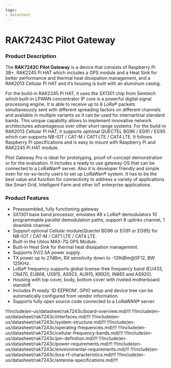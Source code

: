 ```yaml
---
tags:
- datasheet
---
```


# RAK7243C Pilot Gateway

<rk-img
  src="/assets/images/datasheet/rak7243c/rak7243c-overview.png"
  width="50%"
  figure-number="1"
  caption="RAK7243C Pilot Gateway"
/>


### Product Description

The **RAK7243C Pilot Gateway** is a device that consists of Raspberry Pi 3B+, RAK2245 Pi HAT which includes a GPS module and a Heat Sink for better performance and thermal heat dissipation management, and a RAK2013 Cellular Pi HAT and it’s housing is built with an aluminum casing. 

For the build-in RAK2245 Pi HAT, it uses the SX1301 chip from Semtech which built-in LPWAN concentrator IP core is a powerful digital signal processing engine. It is able to receive up to 8 LoRa® packets simultaneously sent with different spreading factors on different channels and available in multiple variants so it can be used for internartinal standard bands. This unique capability allows to implement innovative network architectures advantageous over other short range systems. For the build-in RAK2013 Cellular Pi HAT, it supports optional QUECTEL BG96 / EG91 / EG95 which can supports NB-IOT / CAT-M / CAT1 LTE / CAT4 LTE. It follows Raspberry Pi specifications and is easy to mount with Raspberry Pi and RAK2245 Pi HAT module. 

Pilot Gateway Pro is ideal for prototyping, proof-of-concept demonstration or for the evaluation. It includes a ready to use gateway OS that can be connected to a LoRaWan® server. Also it is developer friendly and simple even for no-so-techy users to set up LoRaWan® system. It has to be the best value and function for connectivity to address a variety of applications like Smart Grid, Intelligent Farm and other IoT enterprise applications.

### Product Features

* Preassembled, fully functioning gateway
* SX1301 base band processor, emulates 49 x LoRa® demodulators 10 programmable parallel demodulation paths, support 8 uplinks channel, 1 downlink channel. 
* Support optional Cellular module(Quectel BG96 or EG91 or EG95) for NB-IOT / CAT-M / CAT1 LTE / CAT4 LTE.
* Built-in the Ublox MAX-7Q GPS Module. 
* Built-in Heat Sink for thermal heat dissipation management. 
* Supports 5V/2.5A power supply.
* TX power up to 27dBm, RX sensitivity down to -139dBm@SF12, BW 125KHz. 
* LoRa® frequency supports global license-free frequency band (EU433, CN470, EU868, US915, AS923, AU915, KR920, IN865 and AS920). 
* Housing with top cover, body, bottom cover with riveted motherboard standoff. 
* Includes Pi ready 'ID EEPROM', GPIO setup and device tree can be automatically configured from vendor information.
* Supports fully open source code connected to a LoRaWAN® server.

!!!include(en-us/datasheet/rak7243c/board-overview.md)!!!
!!!include(en-us/datasheet/rak7243c/interfaces.md)!!!
!!!include(en-us/datasheet/rak7243c/system-structure.md)!!!
!!!include(en-us/datasheet/rak7243c/operating-frequencies.md)!!!
!!!include(en-us/datasheet/rak7243c/cellular-frequency-bands.md)!!!
!!!include(en-us/datasheet/rak7243c/pin-definition.md)!!!
!!!include(en-us/datasheet/rak7243c/power-requirements.md)!!!
!!!include(en-us/datasheet/rak7243c/environmental-requirements.md)!!!
!!!include(en-us/datasheet/rak7243c/lora-rf-characteristics.md)!!!
!!!include(en-us/datasheet/rak7243c/antenna-specifications.md)!!!